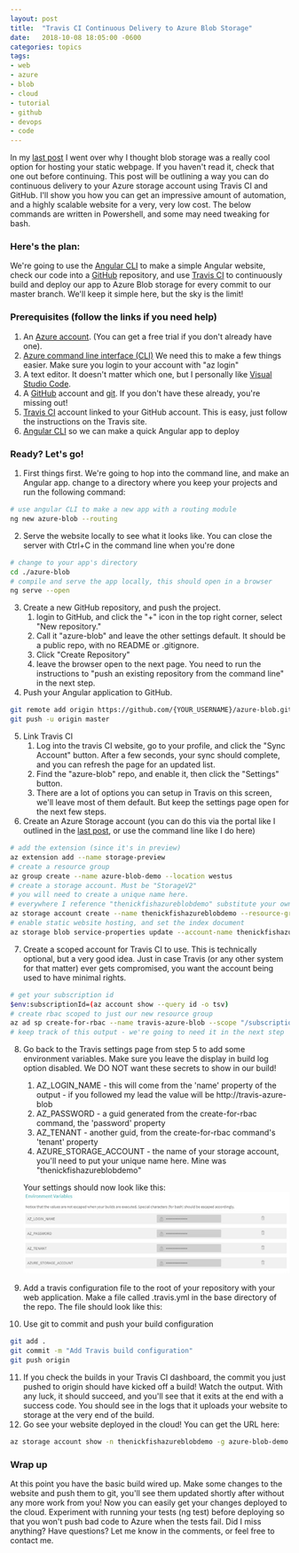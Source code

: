 ```yaml
---
layout: post
title:  "Travis CI Continuous Delivery to Azure Blob Storage"
date:   2018-10-08 18:05:00 -0600
categories: topics
tags:
- web
- azure
- blob
- cloud
- tutorial
- github
- devops
- code
---
```

In my [last post](azure-blob-website/) I went over why I thought blob storage was a really cool option for hosting your static webpage. If you haven't read it, check that one out before continuing. This post will be outlining a way you can do continuous delivery to your Azure storage account using Travis CI and GitHub. I'll show you how you can get an impressive amount of automation, and a highly scalable website for a very, very low cost. The below commands are written in Powershell, and some may need tweaking for bash.

### Here's the plan:
We're going to use the [Angular CLI](https://cli.angular.io/) to make a simple Angular website, check our code into a [GitHub](https://github.com) repository, and use [Travis CI](https://travis-ci.org/) to continuously build and deploy our app to Azure Blob storage for every commit to our master branch. We'll keep it simple here, but the sky is the limit!

### Prerequisites (follow the links if you need help)
1. An [Azure account](https://azure.microsoft.com/en-us/free/). (You can get a free trial if you don't already have one).
2. [Azure command line interface (CLI)](https://docs.microsoft.com/en-us/cli/azure/install-azure-cli?view=azure-cli-latest) We need this to make a few things easier. Make sure you login to your account with "az login"
3. A text editor. It doesn't matter which one, but I personally like [Visual Studio Code](https://code.visualstudio.com/).
4. A [GitHub](https://github.com) account and [git](https://git-scm.com/). If you don't have these already, you're missing out!
5. [Travis CI](https://travis-ci.org/) account linked to your GitHub account. This is easy, just follow the instructions on the Travis site.
6. [Angular CLI](https://cli.angular.io/) so we can make a quick Angular app to deploy

### Ready? Let's go!
1. First things first. We're going to hop into the command line, and make an Angular app. change to a directory where you keep your projects and run the following command:
```bash
# use angular CLI to make a new app with a routing module
ng new azure-blob --routing
```
2. Serve the website locally to see what it looks like. You can close the server with Ctrl+C in the command line when you're done
```bash
# change to your app's directory
cd ./azure-blob
# compile and serve the app locally, this should open in a browser
ng serve --open
```
3. Create a new GitHub repository, and push the project.
    1. login to GitHub, and click the "+" icon in the top right corner, select "New repository."
    2. Call it "azure-blob" and leave the other settings default. It should be a public repo, with no README or .gitignore.
    3. Click "Create Repository"
    4. leave the browser open to the next page. You need to run the instructions to "push an existing repository from the command line" in the next step.
4. Push your Angular application to GitHub.
```bash
git remote add origin https://github.com/{YOUR_USERNAME}/azure-blob.git
git push -u origin master
```
5. Link Travis CI
    1. Log into the travis CI website, go to your profile, and click the "Sync Account" button. After a few seconds, your sync should complete, and you can refresh the page for an updated list.
    2. Find the "azure-blob" repo, and enable it, then click the "Settings" button.
    3. There are a lot of options you can setup in Travis on this screen, we'll leave most of them default. But keep the settings page open for the next few steps.
6. Create an Azure Storage account (you can do this via the portal like I outlined in the [last post](azure-blob-website/), or use the command line like I do here)
```bash
# add the extension (since it's in preview)
az extension add --name storage-preview
# create a resource group
az group create --name azure-blob-demo --location westus
# create a storage account. Must be "StorageV2"
# you will need to create a unique name here.
# everywhere I reference "thenickfishazureblobdemo" substitute your own
az storage account create --name thenickfishazureblobdemo --resource-group azure-blob-demo --location westus --sku Standard_LRS --encryption blob --kind StorageV2
# enable static website hosting, and set the index document
az storage blob service-properties update --account-name thenickfishazureblobdemo --static-website --index-document index.html
```
7. Create a scoped account for Travis CI to use. This is technically optional, but a very good idea. Just in case Travis (or any other system for that matter) ever gets compromised, you want the account being used to have minimal rights.
```bash
# get your subscription id
$env:subscriptionId=(az account show --query id -o tsv)
# create rbac scoped to just our new resource group
az ad sp create-for-rbac --name travis-azure-blob --scope "/subscriptions/$env:subscriptionId/resourceGroups/azure-blob-demo"
# keep track of this output - we're going to need it in the next step
```
8. Go back to the Travis settings page from step 5 to add some environment variables. Make sure you leave the display in build log option disabled. We DO NOT want these secrets to show in our build!
    1. AZ_LOGIN_NAME - this will come from the 'name' property of the output - if you followed my lead the value will be http://travis-azure-blob
    2. AZ_PASSWORD - a guid generated from the create-for-rbac command, the 'password' property
    3. AZ_TENANT - another guid, from the create-for-rbac command's 'tenant' property
    4. AZURE_STORAGE_ACCOUNT - the name of your storage account, you'll need to put your unique name here. Mine was "thenickfishazureblobdemo"
   
    Your settings should now look like this:
    ![Travis CI Environment Variable Screenshot](assets/img/posts/AzureBlobTravisCi/TravisEnvironmentVariables.jpg "Travis CI Environment Variable Screenshot")
9. Add a travis configuration file to the root of your repository with your web application. Make a file called .travis.yml in the base directory of the repo. The file should look like this:
<script src="https://gist.github.com/thenickfish/566ec98d7523a526a69b4efb90fa1c13.js"></script>
10. Use git to commit and push your build configuration
```bash
git add .
git commit -m "Add Travis build configuration"
git push origin
```
11. If you check the builds in your Travis CI dashboard, the commit you just pushed to origin should have kicked off a build! Watch the output. With any luck, it should succeed, and you'll see that it exits at the end with a success code. You should see in the logs that it uploads your website to storage at the very end of the build.
12. Go see your website deployed in the cloud! You can get the URL here:
```bash
az storage account show -n thenickfishazureblobdemo -g azure-blob-demo --query "primaryEndpoints.web" --output tsv
```


### Wrap up
At this point you have the basic build wired up. Make some changes to the website and push them to git, you'll see them updated shortly after without any more work from you! Now you can easily get your changes deployed to the cloud. Experiment with running your tests (ng test) before deploying so that you won't push bad code to Azure when the tests fail. Did I miss anything? Have questions? Let me know in the comments, or feel free to contact me.